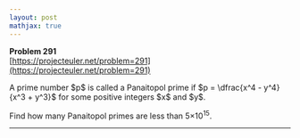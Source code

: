 ```yaml
---
layout: post
mathjax: true
---
```

**Problem 291**  
[https://projecteuler.net/problem=291](https://projecteuler.net/problem=291)

<p>
A prime number $p$ is called a Panaitopol prime if $p = \dfrac{x^4 - y^4}{x^3 + y^3}$ for some positive integers $x$ and $y$.</p>
<p>
Find how many Panaitopol primes are less than 5×10<sup>15</sup>.
</p>

  
---
